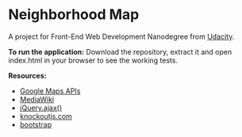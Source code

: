Neighborhood Map
================

A project for Front-End Web Development Nanodegree from [Udacity][1].

**To run the application:**
Download the repository, extract it and open index.html in your browser to see the working tests.

**Resources:**
- [Google Maps APIs][2]
- [MediaWiki][3]
- [jQuery.ajax()][4]
- [knockoutjs.com][5]
- [bootstrap][6]

[1]:https://www.udacity.com/
[2]:https://developers.google.com/maps/
[3]:https://www.mediawiki.org/wiki/API:Main_page
[4]:http://api.jquery.com/jquery.ajax/
[5]:http://knockoutjs.com/index.html
[6]:http://getbootstrap.com/

